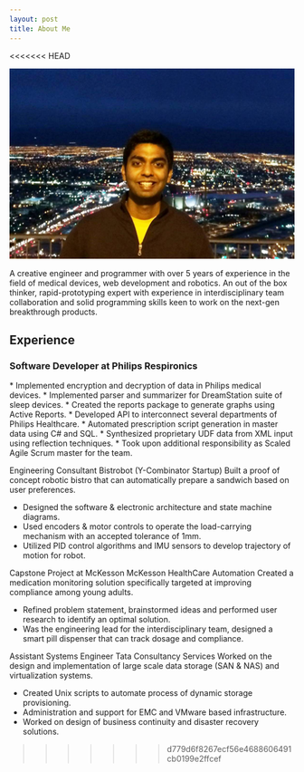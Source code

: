 ```yaml
---
layout: post
title: About Me
---
```


<<<<<<< HEAD


<img src="images/myPic.jpg" alt="My Picture" class="inline"/>

<p> A creative engineer and programmer with over 5 years of experience in the field of medical devices, web development and robotics. An out of the box thinker, rapid-prototyping expert with experience in interdisciplinary team collaboration and solid programming skills keen to work on the next-gen breakthrough products.
</p>

## Experience

### Software Developer at Philips Respironics
<p>
* Implemented encryption and decryption of data in Philips medical devices.
* Implemented parser and summarizer for DreamStation suite of sleep devices.
* Created the reports package to generate graphs using Active Reports.
* Developed API to interconnect several departments of Philips Healthcare.
* Automated prescription script generation in master data using C# and SQL.
* Synthesized proprietary UDF data from XML input using reflection techniques.
* Took upon additional responsibility as Scaled Agile Scrum master for the team.
</p>


Engineering Consultant
Bistrobot (Y-Combinator Startup)
Built a proof of concept robotic bistro that can automatically prepare a sandwich based on user preferences.
- Designed the software & electronic architecture and state machine diagrams.
-	Used encoders & motor controls to operate the load-carrying mechanism with an accepted tolerance of 1mm.
-	Utilized PID control algorithms and IMU sensors to develop trajectory of motion for robot.


Capstone Project at McKesson
McKesson HealthCare Automation
Created a medication monitoring solution specifically targeted at improving compliance among young adults.
- Refined problem statement, brainstormed ideas and performed user research to identify an optimal solution.
- Was the engineering lead for the interdisciplinary team, designed a smart pill dispenser that can track dosage and compliance.

Assistant Systems Engineer
Tata Consultancy Services
Worked on the design and implementation of large scale data storage (SAN & NAS) and virtualization systems.
-	Created Unix scripts to automate process of dynamic storage provisioning.
-	Administration and support for EMC and VMware based infrastructure.
-	Worked on design of business continuity and disaster recovery solutions.







>>>>>>> d779d6f8267ecf56e4688606491cb0199e2ffcef
